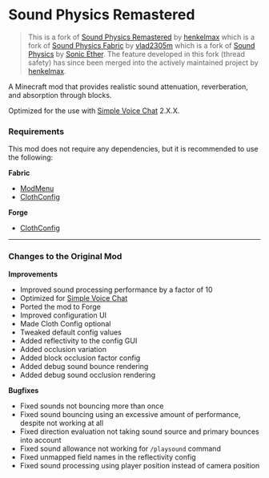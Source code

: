 # Sound Physics Remastered

> This is a fork of [Sound Physics Remastered](https://github.com/henkelmax/sound-physics-remastered) by [henkelmax](https://github.com/henkelmax) which is a fork of [Sound Physics Fabric](https://github.com/vlad2305m/Sound-Physics-Fabric) by [vlad2305m](https://github.com/vlad2305m) which is a fork of [Sound Physics](https://github.com/sonicether/Sound-Physics) by [Sonic Ether](https://github.com/sonicether). The feature developed in this fork (thread safety) has since been merged into the actively maintained project by [henkelmax](https://github.com/henkelmax).

A Minecraft mod that provides realistic sound attenuation, reverberation, and absorption through blocks.

Optimized for the use with [Simple Voice Chat](https://www.curseforge.com/minecraft/mc-mods/simple-voice-chat) 2.X.X.


### Requirements
This mod does not require any dependencies, but it is recommended to use the following:

**Fabric**

- [ModMenu](https://modrinth.com/mod/modmenu)
- [ClothConfig](https://modrinth.com/mod/cloth-config)

**Forge**

- [ClothConfig](https://modrinth.com/mod/cloth-config)

---

### Changes to the Original Mod

**Improvements**

- Improved sound processing performance by a factor of 10
- Optimized for [Simple Voice Chat](https://modrinth.com/mod/simple-voice-chat)
- Ported the mod to Forge
- Improved configuration UI
- Made Cloth Config optional
- Tweaked default config values
- Added reflectivity to the config GUI
- Added occlusion variation
- Added block occlusion factor config
- Added debug sound bounce rendering
- Added debug sound occlusion rendering

**Bugfixes**

- Fixed sounds not bouncing more than once
- Fixed sound bouncing using an excessive amount of performance, despite not working at all
- Fixed direction evaluation not taking sound source and primary bounces into account
- Fixed sound allowance not working for `/playsound` command
- Fixed unmapped field names in the reflectivity config
- Fixed sound processing using player position instead of camera position
